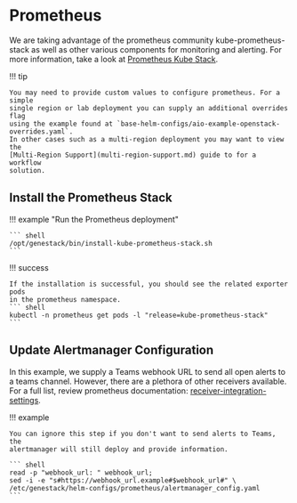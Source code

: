 # Prometheus

We are taking advantage of the prometheus community kube-prometheus-stack as
well as other various components for monitoring and alerting. For more
information, take a look at [Prometheus Kube Stack](https://github.com/prometheus-community/helm-charts/tree/main/charts/kube-prometheus-stack).

!!! tip

    You may need to provide custom values to configure prometheus. For a simple
    single region or lab deployment you can supply an additional overrides flag
    using the example found at `base-helm-configs/aio-example-openstack-overrides.yaml`.
    In other cases such as a multi-region deployment you may want to view the
    [Multi-Region Support](multi-region-support.md) guide to for a workflow
    solution.

## Install the Prometheus Stack

!!! example "Run the Prometheus deployment"

    ``` shell
    /opt/genestack/bin/install-kube-prometheus-stack.sh
    ```

!!! success

    If the installation is successful, you should see the related exporter pods
    in the prometheus namespace.
    ``` shell
    kubectl -n prometheus get pods -l "release=kube-prometheus-stack"
    ```

## Update Alertmanager Configuration

In this example, we supply a Teams webhook URL to send all open alerts to a
teams channel. However, there are a plethora of other receivers available.
For a full list, review prometheus documentation: [receiver-integration-settings](https://prometheus.io/docs/alerting/latest/configuration/#receiver-integration-settings).

!!! example

    You can ignore this step if you don't want to send alerts to Teams, the
    alertmanager will still deploy and provide information.

    ``` shell
    read -p "webhook_url: " webhook_url;
    sed -i -e "s#https://webhook_url.example#$webhook_url#" \
    /etc/genestack/helm-configs/prometheus/alertmanager_config.yaml
    ```
